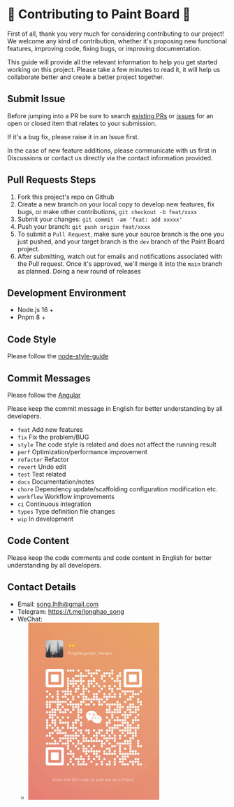 # 🎉 Contributing to Paint Board 🥳

First of all, thank you very much for considering contributing to our project! We welcome any kind of contribution, whether it's proposing new functional features, improving code, fixing bugs, or improving documentation.

This guide will provide all the relevant information to help you get started working on this project. Please take a few minutes to read it, it will help us collaborate better and create a better project together.

## Submit Issue

Before jumping into a PR be sure to search [existing PRs](https://github.com/lhrun/paint-board/pulls) or [issues](https://github.com/lhrun/paint-board/issues) for an open or closed item that relates to your submission.

If it's a bug fix, please raise it in an Issue first.

In the case of new feature additions, please communicate with us first in Discussions or contact us directly via the contact information provided.

## Pull Requests Steps

1. Fork this project's repo on Github
2. Create a new branch on your local copy to develop new features, fix bugs, or make other contributions, `git checkout -b feat/xxxx`
3. Submit your changes: `git commit -am 'feat: add xxxxx'`
4. Push your branch: `git push origin feat/xxxx`
5. To submit a `Pull Request`, make sure your source branch is the one you just pushed, and your target branch is the `dev` branch of the Paint Board project.
6. After submitting, watch out for emails and notifications associated with the Pull request. Once it's approved, we'll merge it into the `main` branch as planned. Doing a new round of releases

## Development Environment

- Node.js 16 +
- Pnpm 8 +

## Code Style

Please follow the [node-style-guide](https://github.com/felixge/node-style-guide)

## Commit Messages

Please follow the [Angular](https://github.com/conventional-changelog/conventional-changelog/tree/master/packages/conventional-changelog-angular)

Please keep the commit message in English for better understanding by all developers.

- `feat` Add new features
- `fix` Fix the problem/BUG
- `style` The code style is related and does not affect the running result
- `perf` Optimization/performance improvement
- `refactor` Refactor
- `revert` Undo edit
- `test` Test related
- `docs` Documentation/notes
- `chore` Dependency update/scaffolding configuration modification etc.
- `workflow` Workflow improvements
- `ci` Continuous integration
- `types` Type definition file changes
- `wip` In development

## Code Content

Please keep the code comments and code content in English for better understanding by all developers.

## Contact Details

- Email: song.lhlh@gmail.com
- Telegram: https://t.me/longhao_song
- WeChat:
  - <img style="width: 300px" src="https://raw.githubusercontent.com/LHRUN/file-store/main/paint-board/wechat.JPG" alt="wechat"/>
